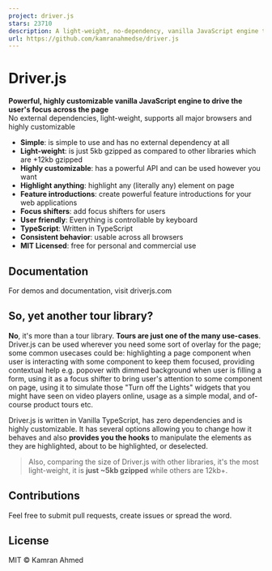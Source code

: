 ```yaml
---
project: driver.js
stars: 23710
description: A light-weight, no-dependency, vanilla JavaScript engine to drive user's focus across the page
url: https://github.com/kamranahmedse/driver.js
---
```


  
Driver.js
============

**Powerful, highly customizable vanilla JavaScript engine to drive the user's focus across the page**  
No external dependencies, light-weight, supports all major browsers and highly customizable  

  

-   **Simple**: is simple to use and has no external dependency at all
-   **Light-weight**: is just 5kb gzipped as compared to other libraries which are +12kb gzipped
-   **Highly customizable**: has a powerful API and can be used however you want
-   **Highlight anything**: highlight any (literally any) element on page
-   **Feature introductions**: create powerful feature introductions for your web applications
-   **Focus shifters**: add focus shifters for users
-   **User friendly**: Everything is controllable by keyboard
-   **TypeScript**: Written in TypeScript
-   **Consistent behavior**: usable across all browsers
-   **MIT Licensed**: free for personal and commercial use

  

Documentation
-------------

For demos and documentation, visit driverjs.com

  

So, yet another tour library?
-----------------------------

**No**, it's more than a tour library. **Tours are just one of the many use-cases**. Driver.js can be used wherever you need some sort of overlay for the page; some common usecases could be: highlighting a page component when user is interacting with some component to keep them focused, providing contextual help e.g. popover with dimmed background when user is filling a form, using it as a focus shifter to bring user's attention to some component on page, using it to simulate those "Turn off the Lights" widgets that you might have seen on video players online, usage as a simple modal, and of-course product tours etc.

Driver.js is written in Vanilla TypeScript, has zero dependencies and is highly customizable. It has several options allowing you to change how it behaves and also **provides you the hooks** to manipulate the elements as they are highlighted, about to be highlighted, or deselected.

> Also, comparing the size of Driver.js with other libraries, it's the most light-weight, it is **just ~5kb gzipped** while others are 12kb+.

  

Contributions
-------------

Feel free to submit pull requests, create issues or spread the word.

License
-------

MIT © Kamran Ahmed
